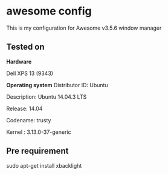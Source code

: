 # awesome config
This is my configuration for Awesome v3.5.6 window manager

## Tested on

**Hardware**

Dell XPS 13 (9343) 

**Operating system**
Distributor ID:	Ubuntu

Description:	Ubuntu 14.04.3 LTS

Release:	14.04

Codename:	trusty

Kernel : 3.13.0-37-generic


## Pre requirement

  sudo apt-get install xbacklight
